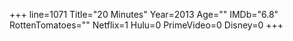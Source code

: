 +++
line=1071
Title="20 Minutes"
Year=2013
Age=""
IMDb="6.8"
RottenTomatoes=""
Netflix=1
Hulu=0
PrimeVideo=0
Disney=0
+++

